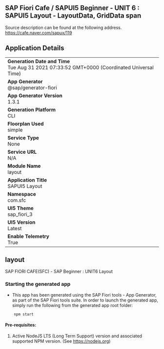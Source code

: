 ## SAP Fiori Cafe / SAPUI5 Beginner - UNIT 6 : SAPUI5 Layout - LayoutData, GridData span

Source description can be found at the following address.
https://cafe.naver.com/sapux/119

## Application Details
|               |
| ------------- |
|**Generation Date and Time**<br>Tue Aug 31 2021 07:33:52 GMT+0000 (Coordinated Universal Time)|
|**App Generator**<br>@sap/generator-fiori|
|**App Generator Version**<br>1.3.1|
|**Generation Platform**<br>CLI|
|**Floorplan Used**<br>simple|
|**Service Type**<br>None|
|**Service URL**<br>N/A
|**Module Name**<br>layout|
|**Application Title**<br>SAPUI5 Layout|
|**Namespace**<br>com.sfc|
|**UI5 Theme**<br>sap_fiori_3|
|**UI5 Version**<br>Latest|
|**Enable Telemetry**<br>True|

## layout

SAP FIORI CAFE(SFC) - SAP Beginner : UNIT6 Layout

### Starting the generated app

-   This app has been generated using the SAP Fiori tools - App Generator, as part of the SAP Fiori tools suite.  In order to launch the generated app, simply run the following from the generated app root folder:

```
    npm start
```

#### Pre-requisites:

1. Active NodeJS LTS (Long Term Support) version and associated supported NPM version.  (See https://nodejs.org)


